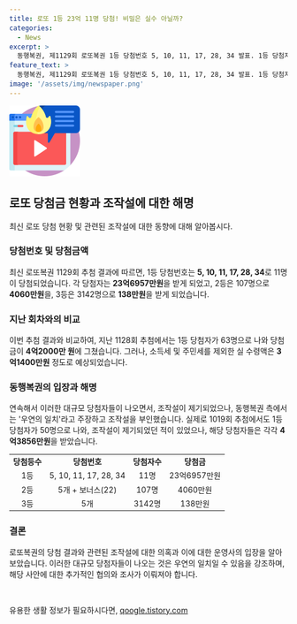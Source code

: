 ```yaml
---
title: 로또 1등 23억 11명 당첨! 비밀은 실수 아닐까?
categories:
  - News
excerpt: >
  동행복권, 제1129회 로또복권 1등 당첨번호 5, 10, 11, 17, 28, 34 발표. 1등 당첨자 11명, 각각 23억6957만원 수령. 2등 107명, 3등 3142명 등 수많은 당첨자 발생. 이에 따라 조작설도 등장했지만, 운영사는 우연의 일치라고 답했음. 사회적 이슈로 뜨거운 관심을 모으고 있음.
feature_text: >
  동행복권, 제1129회 로또복권 1등 당첨번호 5, 10, 11, 17, 28, 34 발표. 1등 당첨자 11명, 각각 23억6957만원 수령. 2등 107명, 3등 3142명 등 수많은 당첨자 발생. 이에 따라 조작설도 등장했지만, 운영사는 우연의 일치라고 답했음. 사회적 이슈로 뜨거운 관심을 모으고 있음.
image: '/assets/img/newspaper.png'
---
```


<p><img src="/assets/img/news.png" alt="rentncar 속보" /></p>

<h2 data-ke-size="size26">로또 당첨금 현황과 조작설에 대한 해명</h2>

<p data-ke-size="size16">최신 로또 당첨 현황 및 관련된 조작설에 대한 동향에 대해 알아봅시다.</p>

<h3>당첨번호 및 당첨금액</h3>

<p data-ke-size="size16">최신 로또복권 1129회 추첨 결과에 따르면, 1등 당첨번호는 <b>5, 10, 11, 17, 28, 34</b>로 11명이 당첨되었습니다. 각 당첨자는 <b>23억6957만원</b>을 받게 되었고, 2등은 107명으로 <b>4060만원</b>을, 3등은 3142명으로 <b>138만원</b>을 받게 되었습니다.</p>

<h3>지난 회차와의 비교</h3>

<p data-ke-size="size16">이번 추첨 결과와 비교하여, 지난 1128회 추첨에서는 1등 당첨자가 63명으로 나와 당첨금이 <b>4억2000만 원</b>에 그쳤습니다. 그러나, 소득세 및 주민세를 제외한 실 수령액은 <b>3억1400만원</b> 정도로 예상되었습니다.</p>

<h3>동행복권의 입장과 해명</h3>

<p data-ke-size="size16">연속해서 이러한 대규모 당첨자들이 나오면서, 조작설이 제기되었으나, 동행복권 측에서는 '우연의 일치'라고 주장하고 조작설을 부인했습니다. 실제로 1019회 추첨에서도 1등 당첨자가 50명으로 나와, 조작설이 제기되었던 적이 있었으나, 해당 당첨자들은 각각 <b>4억3856만원</b>을 받았습니다.</p>

<table>
    <tbody>
        <tr>
            <td style="text-align: center; height: 17px;"><b>당첨등수</b></td>
            <td style="text-align: center; height: 17px;"><b>당첨번호</b></td>
            <td style="text-align: center; height: 17px;"><b>당첨자수</b></td>
            <td style="text-align: center; height: 17px;"><b>당첨금</b></td>
        </tr>
        <tr>
            <td style="text-align: center; height: 17px;">1등</td>
            <td style="text-align: center; height: 17px;">5, 10, 11, 17, 28, 34</td>
            <td style="text-align: center; height: 17px;">11명</td>
            <td style="text-align: center; height: 17px;">23억6957만원</td>
        </tr>
        <tr>
            <td style="text-align: center; height: 17px;">2등</td>
            <td style="text-align: center; height: 17px;">5개 + 보너스(22)</td>
            <td style="text-align: center; height: 17px;">107명</td>
            <td style="text-align: center; height: 17px;">4060만원</td>
        </tr>
        <tr>
            <td style="text-align: center; height: 17px;">3등</td>
            <td style="text-align: center; height: 17px;">5개</td>
            <td style="text-align: center; height: 17px;">3142명</td>
            <td style="text-align: center; height: 17px;">138만원</td>
        </tr>
    </tbody>
</table>

<h3>결론</h3>

<p data-ke-size="size16">로또복권의 당첨 결과와 관련된 조작설에 대한 의혹과 이에 대한 운영사의 입장을 알아보았습니다. 이러한 대규모 당첨자들이 나오는 것은 우연의 일치일 수 있음을 강조하며, 해당 사안에 대한 추가적인 협의와 조사가 이뤄져야 합니다.</p>

<p data-ke-size="size16">&nbsp;</p>
유용한 생활 정보가 필요하시다면, <a href="https://qoogle.tistory.com" rel="dofollow">qoogle.tistory.com</a>


